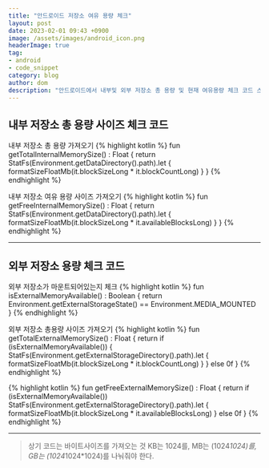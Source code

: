 ```yaml
---
title: "안드로이드 저장소 여유 용량 체크"
layout: post
date: 2023-02-01 09:43 +0900
image: /assets/images/android_icon.png
headerImage: true
tag:
- android
- code_snippet
category: blog
author: dom
description: "안드로이드에서 내부및 외부 저장소 총 용량 및 현재 여유용량 체크 코드 스니펫"
---
```


## 내부 저장소 총 용량 사이즈 체크 코드

내부 저장소 총 용량 가져오기
{% highlight kotlin %}
fun getTotalInternalMemorySize() : Float {
    return StatFs(Environment.getDataDirectory().path).let {
        formatSizeFloatMb(it.blockSizeLong * it.blockCountLong)
    }
}
{% endhighlight %}

내부 저장소 여유 용량 사이즈 가져오기
{% highlight kotlin %}
fun getFreeInternalMemorySize() : Float {
    return StatFs(Environment.getDataDirectory().path).let {
        formatSizeFloatMb(it.blockSizeLong * it.availableBlocksLong)
    }
}
{% endhighlight %}

---

## 외부 저장소 용량 체크 코드

외부 저장소가 마운트되어있는지 체크
{% highlight kotlin %}
fun isExternalMemoryAvailable() : Boolean {
    return Environment.getExternalStorageState() == Environment.MEDIA_MOUNTED
}
{% endhighlight %}

외부 저장소 총용량 사이즈 가져오기
{% highlight kotlin %}
fun getTotalExternalMemorySize() : Float {
    return if (isExternalMemoryAvailable()) {
        StatFs(Environment.getExternalStorageDirectory().path).let {
            formatSizeFloatMb(it.blockSizeLong * it.blockCountLong)
        }
    } else 0f
}
{% endhighlight %}


{% highlight kotlin %}
fun getFreeExternalMemorySize() : Float {
    return if (isExternalMemoryAvailable())
        StatFs(Environment.getExternalStorageDirectory().path).let {
            formatSizeFloatMb(it.blockSizeLong * it.availableBlocksLong)
        }
    else 0f
}
{% endhighlight %}

---
> 상기 코드는 바이트사이즈를 가져오는 것 KB는 1024를, MB는 (1024*1024)를, GB는 (1024*1024*1024)를 나눠줘야 한다.
